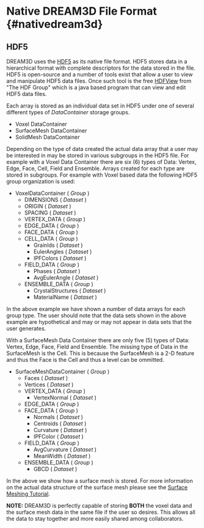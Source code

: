 Native DREAM3D File Format {#nativedream3d}
===========

## HDF5 ##
DREAM3D uses the [HDF5](http://www.hdfgroup.org) as its native file format. HDF5 stores data in a hierarchical format with complete descriptors for the data stored in the file. HDF5 is open-source and a number of tools exist that allow a user to view and manipulate HDF5 data files. Once such tool is the free  [HDFView](http://www.hdfgroup.org/hdf-java-html/hdfview/index.html#download_hdfview) from "The HDF Group" which is a java based program that can view and edit HDF5 data files. 

Each array is stored as an individual data set in HDF5 under one of several different types of _DataContainer_ storage groups.

+ Voxel DataContainer
+ SurfaceMesh DataContainer
+ SolidMesh DataContainer


Depending on the type of data created the actual data array that a user may be interested in may be stored in various subgroups in the HDF5 file. For example with a Voxel Data Container there are six (6) types of Data: Vertex, Edge, Face, Cell, Field and Ensemble. Arrays created for each type are stored in subgroups. For example with Voxel based data the following HDF5 group organization is used:

+ VoxelDataContainer ( _Group_ )
    + DIMENSIONS ( _Dataset_ )
    + ORIGIN ( _Dataset_ )
    + SPACING ( _Dataset_ )
    + VERTEX_DATA ( _Group_ )
    + EDGE_DATA ( _Group_ )
    + FACE_DATA ( _Group_ )
    + CELL_DATA ( _Group_ )
        - GrainIds ( _Dataset_ )
        - EulerAngles ( _Dataset_ )
        - IPFColors ( _Dataset_ )
    + FIELD_DATA ( _Group_ )
        - Phases ( _Dataset_ )
        - AvgEulerAngle ( _Dataset_ )
    + ENSEMBLE_DATA ( _Group_ )
        - CrystalStructures ( _Dataset_ )
        - MaterialName  ( _Dataset_ )

In the above example we have shown a number of data arrays for each group type. The user should note that the data sets shown in the above example are hypothetical and may or may not appear in data sets that the user generates.

With a SurfaceMesh Data Container there are only five (5) types of Data: Vertex, Edge, Face, Field and Ensemble. The missing type of Data in the SurfaceMesh is the Cell.  This is because the SurfaceMesh is a 2-D feature and thus the Face is the Cell and thus a level can be ommitted.


+ SurfaceMeshDataContainer ( _Group_ )
    + Faces ( _Dataset_ )
    + Vertices ( _Dataset_ )
    + VERTEX_DATA ( _Group_ )
        - VertexNormal ( _Dataset_ )
    + EDGE_DATA ( _Group_ )
    + FACE_DATA ( _Group_ )
        - Normals ( _Dataset_ )
        - Centroids ( _Dataset_ )
        - Curvature ( _Dataset_ )
        - IPFColor ( _Dataset_ )
    + FIELD_DATA ( _Group_ )
        - AvgCurvature ( _Dataset_ )
        - MeanWidth ( _Dataset_ )
    + ENSEMBLE_DATA ( _Group_ )
        - GBCD ( _Dataset_ )
 
In the above we show how a surface mesh is stored. For more information on the actual data structure of the surface mesh please see the [Surface Meshing Tutorial](tutorialsurfacemeshingtutorial.html).

**NOTE:** DREAM3D is perfectly capable of storing **BOTH** the voxel data and the surface mesh data in the same file if the user so desires. This allows all the data to stay together and more easily shared among collaborators.

